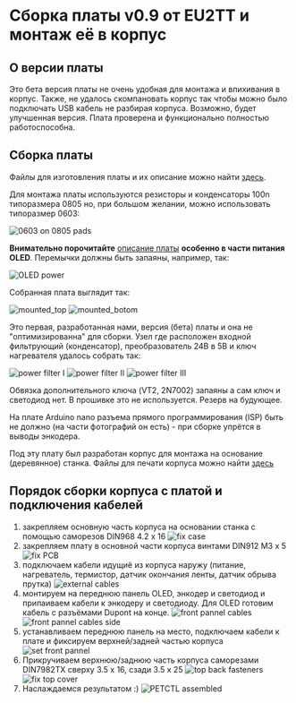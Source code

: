# Сборка платы v0.9 от EU2TT и монтаж её в корпус
## О версии платы
Это бета версия платы не очень удобная для монтажа и впихивания в корпус. Также, не удалось скомпановать корпус так чтобы можно было подключать USB кабель не разбирая корпуса. Возможно, будет улучшенная версия. Плата проверена и функционально полностью работоспособна. 

## Сборка платы
Файлы для изготовления платы и их описание можно найти [здесь](../PCB/EU2TT/README.MD).

Для монтажа платы используются резисторы и конденсаторы 100n типоразмера 0805 но, при большом желании, можно использовать типоразмер 0603:

![0603 on 0805 pads](IMG/0603_on_0805_pads.jpg)

**Внимательно порочитайте** [описание платы](../PCB/EU2TT/README.MD) **особенно в части питания OLED**. Перемычки должны быть запаяны, например, так:

![OLED power](IMG/OLED_power.jpg)

Собранная плата выглядит так:

![mounted_top](IMG/PCB_assembled_top.jpg)
![mounted_botom](IMG/PCB_assembled_bottom.jpg)

Это первая, разработанная нами, версия (бета) платы и она не "оптимизированна" для сборки. Узел где расположен входной фильтрующий (конденсатор), преобразователь 24В в 5В и ключ нагревателя удалось собрать так:

![power filter I](IMG/power_filter_I.jpg)
![power filter II](IMG/power_filter_II.jpg)
![power filter III](IMG/power_filter_III.jpg)

Обвязка дополнительного ключа (VT2, 2N7002) запаяны а сам ключ и светодиод нет. В прошивке это не используется. Резерв на будующее.

На плате Arduino nano разъема прямого программирования (ISP) быть не должно (на части фотографий он есть) - при сборке упрётся в выводы энкодера.

Под эту плату был разработан корпус для монтажа на основание (деревянное) станка. Файлы для печати корпуса можно найти [здесь](3D_models/)

## Порядок сборки корпуса c платой и подключения кабелей
1. закрепляем основную часть корпуса на основании станка с помощью саморезов DIN968 4.2 x 16
![fix case](IMG/fix_case.jpg)
2. закрепляем плату в основной части корпуса винтами DIN912 M3 x 5
![fix PCB](IMG/fix_PCB.jpg)
3. подключаем кабели идущиё из корпуса наружу (питание, нагреватель, термистор, датчик окончания ленты, датчик обрыва прутка)
![external cables](IMG/external_cables.jpg)
4. монтируем на переднюю панель OLED, энкодер и светодиод и припаиваем кабели к энкодеру и светодиоду. Для OLED готовим кабель с разъёмами Dupont на конце.
![front pannel cables](IMG/front_pannel_cables.jpg)
![front pannel cables side](IMG/front_pannel_cables_side.jpg)
5. устанавливаем переднюю панель на место, подключаем кабели к плате и фиксируем верхней/задней частью корпуса
![set front pannel](IMG/set_front_pannel.jpg)
6. Прикручиваем верхнюю/заднюю часть корпуса саморезами DIN7982TX сверху 3.5 x 16, сзади 3.5 x 25
![top back fasteners](IMG/top_back_fasteners.jpg)
![fix top cover](IMG/fix_top_cover.jpg)
7. Наслаждаемся результатом :)
![PETCTL assembled](IMG/PETCTL_assembled.jpg)
